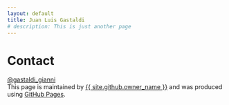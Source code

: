 ```yaml
---
layout: default
title: Juan Luis Gastaldi
# description: This is just another page
---
```


<!-- <base target="_blank"> -->


# Contact

<script language="JavaScript">
user = 'juan.luis.gastaldi'; site = 'gess.ethz.ch';
document.write('<a href=\"mailto:' + user + '@' + site + '\">');
document.write(user + '@' + site + '</a>');
</script>

<p></p>

<script language="JavaScript">
user = 'giannigastaldi'; site = 'sigmoid.social';
document.write('<a href=\"https://sigmoid.social/@' + user + '@' + site + '\">');
document.write('@' + user + '@' + site + '</a>');
</script>

<a href="https://twitter.com/gastaldi_gianni?ref_src=twsrc%5Etfw">
@gastaldi_gianni
</a>

<!-- <a href="https://twitter.com/gastaldi_gianni?ref_src=twsrc%5Etfw" class="twitter-follow-button" data-show-count="false">Follow @gastaldi_gianni</a><script async src="https://platform.twitter.com/widgets.js" charset="utf-8"></script> -->




<footer class="site-footer">
<span class="site-footer-credits">This page is maintained by <a href="{{ site.github.owner_url }}">{{ site.github.owner_name }}</a> and was produced using <a href="https://pages.github.com">GitHub Pages</a>.</span>
</footer>
